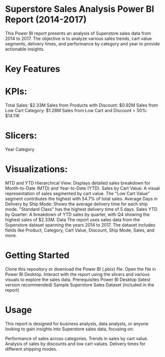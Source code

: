 # Superstore Sales Analysis Power BI Report (2014-2017)

This Power BI report presents an analysis of Superstore sales data from 2014 to 2017. The objective is to analyze various sales trends, cart value segments, delivery times, and performance by category and year to provide actionable insights.

# Key Features
# KPIs:

Total Sales: $2.33M
Sales from Products with Discount: $0.92M
Sales from Low Cart Category: $1.28M
Sales from Low Cart and Discount > 50%: $14.11K

# Slicers:

Year
Category

# Visualizations:

MTD and YTD Hierarchical View: Displays detailed sales breakdown for Month-to-Date (MTD) and Year-to-Date (YTD).
Sales by Cart Value: A visual representation of sales segmented by cart value. The "Low Cart Value" segment contributes the highest with 54.7% of total sales.
Average Days in Delivery by Ship Mode: Shows the average delivery time for each ship mode. "Standard Class" has the highest delivery time of 5 days.
Sales YTD by Quarter: A breakdown of YTD sales by quarter, with Q4 showing the highest sales of $2.33M.
Data
The report uses sales data from the Superstore dataset spanning the years 2014 to 2017. The dataset includes fields like Product, Category, Cart Value, Discount, Ship Mode, Sales, and more.

# Getting Started
Clone this repository or download the Power BI (.pbix) file.
Open the file in Power BI Desktop.
Interact with the report using the slicers and various visuals to explore the sales data.
Prerequisites
Power BI Desktop (latest version recommended)
Sample Superstore Sales Dataset (included in the report)

# Usage
This report is designed for business analysts, data analysts, or anyone looking to gain insights into Superstore sales data, focusing on:

Performance of sales across categories.
Trends in sales by cart value.
Analysis of sales by discounts and low cart values.
Delivery times for different shipping modes.
